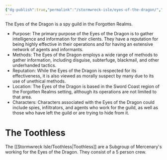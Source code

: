 ```yaml
---
{"dg-publish":true,"permalink":"/stormwreck-isle/eyes-of-the-dragon/","title":"Eyes of the Dragon","noteIcon":"Faction","created":"","updated":""}
---
```



The Eyes of the Dragon is a spy guild in the Forgotten Realms.
-   Purpose: The primary purpose of the Eyes of the Dragon is to gather intelligence and information for their clients. They have a reputation for being highly effective in their operations and for having an extensive network of agents and informants.
-   Methods: The Eyes of the Dragon employs a wide range of methods to gather information, including disguise, subterfuge, blackmail, and other underhanded tactics.
-   Reputation: While the Eyes of the Dragon is respected for its effectiveness, it is also viewed as morally suspect by many due to its use of unethical methods.
-   Location: The Eyes of the Dragon is based in the Sword Coast region of the Forgotten Realms setting, although its operations are not limited to that area.
-   Characters: Characters associated with the Eyes of the Dragon could include spies, infiltrators, and agents who work for the guild, as well as those who have left the guild or are trying to hide from it.

# The Toothless

The [[Stormwreck Isle/Toothless\|Toothless]] are a Subgroup of Mercenary's working for the Eyes of the Dragon. They consist of a 5 person crew.
